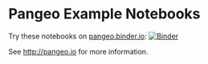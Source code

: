 # Pangeo Example Notebooks

Try these notebooks on [pangeo.binder.io](http://binder.pangeo.io/): [![Binder](http://binder.pangeo.io/badge.svg)](http://binder.pangeo.io/v2/gh/Quinta10/pangeo-example-notebooks/master)

See http://pangeo.io for more information.

